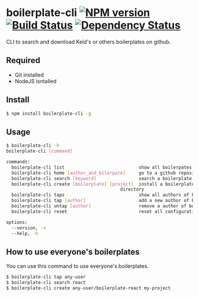 # boilerplate-cli [![NPM version][npm-image]][npm-url] [![Build Status][travis-image]][travis-url] [![Dependency Status][depstat-image]][depstat-url]

CLI to search and download Keid's or others boilerplates on github.

## Required

* Git installed
* NodeJS isntalled

## Install

```bash
$ npm install boilerplate-cli -g
```

## Usage

```bash
$ boilerplate-cli -h
boilerplate-cli [command]

commands:
  boilerplate-cli list                            show all boilerpates
  boilerplate-cli home [author_and_bilerpate]     go to a github repository
  boilerplate-cli search [keyword]                search a boilerplate
  boilerplate-cli create [boilerplate] [project]  install a boilerplate into a project
                                           directory
  boilerplate-cli taps                            show all authors of boilerplates
  boilerplate-cli tap [author]                    add a new author of boilerplates
  boilerplate-cli untap [author]                  remove a author of boilerplates
  boilerplate-cli reset                           reset all configuration to default

options:
  --version, -v
  --help, -h
```

## How to use everyone's boilerplates

You can use this command to use everyone's boilerplates.

```bash
$ boilerplate-cli tap any-user
$ boilerplate-cli search react
$ boilerplate-cli create any-user/boilerplate-react my-project
```

[npm-url]: https://npmjs.org/package/boilerplate-cli
[npm-image]: https://badge.fury.io/js/boilerplate-cli.svg
[travis-url]: http://travis-ci.org/keidrun/boilerplate-cli
[travis-image]: https://secure.travis-ci.org/keidrun/boilerplate-cli.svg?branch=master
[depstat-url]: https://david-dm.org/keidrun/boilerplate-cli
[depstat-image]: https://david-dm.org/keidrun/boilerplate-cli.svg
